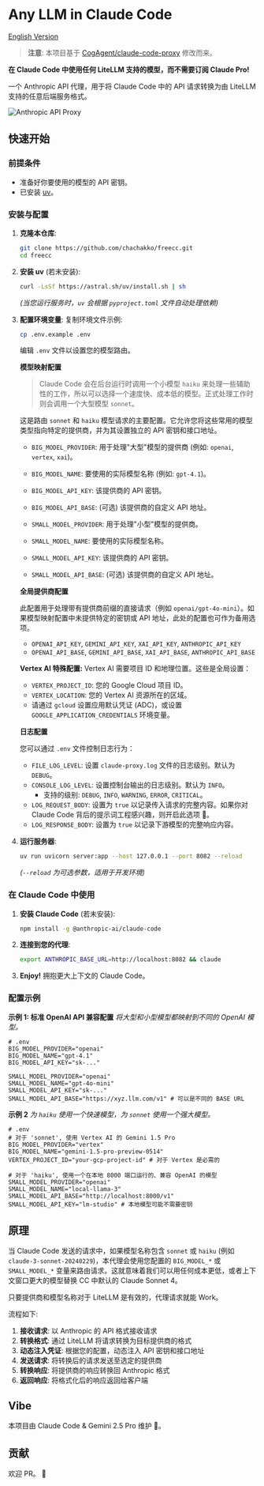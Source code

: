 # Any LLM in Claude Code

[English Version](README.md)

> **注意**: 本项目基于 [CogAgent/claude-code-proxy](https://github.com/CogAgent/claude-code-proxy) 修改而来。

**在 Claude Code 中使用任何 LiteLLM 支持的模型，而不需要订阅 Claude Pro!**

一个 Anthropic API 代理，用于将 Claude Code 中的 API 请求转换为由 LiteLLM 支持的任意后端服务格式。

![Anthropic API Proxy](pic.png)

## 快速开始

### 前提条件

- 准备好你要使用的模型的 API 密钥。
- 已安装 [uv](https://github.com/astral-sh/uv)。

### 安装与配置

1.  **克隆本仓库**:
    ```bash
    git clone https://github.com/chachakko/freecc.git
    cd freecc
    ```

2.  **安装 uv** (若未安装):
    ```bash
    curl -LsSf https://astral.sh/uv/install.sh | sh
    ```
    *(当您运行服务时，`uv` 会根据 `pyproject.toml` 文件自动处理依赖)*

3.  **配置环境变量**:
    复制环境文件示例:
    ```bash
    cp .env.example .env
    ```
    编辑 `.env` 文件以设置您的模型路由。

    **模型映射配置**

    > Claude Code 会在后台运行时调用一个小模型 `haiku` 来处理一些辅助性的工作，所以可以选择一个速度快、成本低的模型。正式处理工作时则会调用一个大型模型 `sonnet`。
    
    这是路由 `sonnet` 和 `haiku` 模型请求的主要配置。它允许您将这些常用的模型类型指向特定的提供商，并为其设置独立的 API 密钥和接口地址。

    -   `BIG_MODEL_PROVIDER`: 用于处理"大型"模型的提供商 (例如: `openai`, `vertex`, `xai`)。
    -   `BIG_MODEL_NAME`: 要使用的实际模型名称 (例如: `gpt-4.1`)。
    -   `BIG_MODEL_API_KEY`: 该提供商的 API 密钥。
    -   `BIG_MODEL_API_BASE`: (可选) 该提供商的自定义 API 地址。

    -   `SMALL_MODEL_PROVIDER`: 用于处理"小型"模型的提供商。
    -   `SMALL_MODEL_NAME`: 要使用的实际模型名称。
    -   `SMALL_MODEL_API_KEY`: 该提供商的 API 密钥。
    -   `SMALL_MODEL_API_BASE`: (可选) 该提供商的自定义 API 地址。

    **全局提供商配置**

    此配置用于处理带有提供商前缀的直接请求（例如 `openai/gpt-4o-mini`）。如果模型映射配置中未提供特定的密钥或 API 地址，此处的配置也可作为备用选项。

    -   `OPENAI_API_KEY`, `GEMINI_API_KEY`, `XAI_API_KEY`, `ANTHROPIC_API_KEY`
    -   `OPENAI_API_BASE`, `GEMINI_API_BASE`, `XAI_API_BASE`, `ANTHROPIC_API_BASE`

    **Vertex AI 特殊配置:**
    Vertex AI 需要项目 ID 和地理位置。这些是全局设置：
    -   `VERTEX_PROJECT_ID`: 您的 Google Cloud 项目 ID。
    -   `VERTEX_LOCATION`: 您的 Vertex AI 资源所在的区域。
    -   请通过 `gcloud` 设置应用默认凭证 (ADC)，或设置 `GOOGLE_APPLICATION_CREDENTIALS` 环境变量。

    **日志配置**

    您可以通过 `.env` 文件控制日志行为：
    -   `FILE_LOG_LEVEL`: 设置 `claude-proxy.log` 文件的日志级别。默认为 `DEBUG`。
    -   `CONSOLE_LOG_LEVEL`: 设置控制台输出的日志级别。默认为 `INFO`。
        -   支持的级别: `DEBUG`, `INFO`, `WARNING`, `ERROR`, `CRITICAL`。
    -   `LOG_REQUEST_BODY`: 设置为 `true` 以记录传入请求的完整内容。如果你对 Claude Code 背后的提示词工程感兴趣，则开启此选项 🤑。
    -   `LOG_RESPONSE_BODY`: 设置为 `true` 以记录下游模型的完整响应内容。

4.  **运行服务器**:
    ```bash
    uv run uvicorn server:app --host 127.0.0.1 --port 8082 --reload
    ```
    *(`--reload` 为可选参数，适用于开发环境)*

### 在 Claude Code 中使用

1.  **安装 Claude Code** (若未安装):
    ```bash
    npm install -g @anthropic-ai/claude-code
    ```

2.  **连接到您的代理**:
    ```bash
    export ANTHROPIC_BASE_URL=http://localhost:8082 && claude
    ```

3.  **Enjoy!** 拥抱更大上下文的 Claude Code。

### 配置示例

**示例 1: 标准 OpenAI API 兼容配置**
*将大型和小型模型都映射到不同的 OpenAI 模型。*
```dotenv
# .env
BIG_MODEL_PROVIDER="openai"
BIG_MODEL_NAME="gpt-4.1"
BIG_MODEL_API_KEY="sk-..."

SMALL_MODEL_PROVIDER="openai"
SMALL_MODEL_NAME="gpt-4o-mini"
SMALL_MODEL_API_KEY="sk-..."
SMALL_MODEL_API_BASE="https://xyz.llm.com/v1" # 可以是不同的 BASE URL
```

**示例 2**
*为 `haiku` 使用一个快速模型，为 `sonnet` 使用一个强大模型。*
```dotenv
# .env
# 对于 'sonnet', 使用 Vertex AI 的 Gemini 1.5 Pro
BIG_MODEL_PROVIDER="vertex"
BIG_MODEL_NAME="gemini-1.5-pro-preview-0514"
VERTEX_PROJECT_ID="your-gcp-project-id" # 对于 Vertex 是必需的

# 对于 'haiku', 使用一个在本地 8000 端口运行的、兼容 OpenAI 的模型
SMALL_MODEL_PROVIDER="openai"
SMALL_MODEL_NAME="local-llama-3"
SMALL_MODEL_API_BASE="http://localhost:8000/v1"
SMALL_MODEL_API_KEY="lm-studio" # 本地模型可能不需要密钥
```

## 原理

当 Claude Code 发送的请求中，如果模型名称包含 `sonnet` 或 `haiku` (例如 `claude-3-sonnet-20240229`)，本代理会使用您配置的 `BIG_MODEL_*` 或 `SMALL_MODEL_*` 变量来路由请求。这就意味着我们可以用任何成本更低，或者上下文窗口更大的模型替换 CC 中默认的 Claude Sonnet 4。

只要提供商和模型名称对于 LiteLLM 是有效的，代理请求就能 Work。

流程如下:

1.  **接收请求**: 以 Anthropic 的 API 格式接收请求
2.  **转换格式**: 通过 LiteLLM 将请求转换为目标提供商的格式
3.  **动态注入凭证**: 根据您的配置，动态注入 API 密钥和接口地址
4.  **发送请求**: 将转换后的请求发送至选定的提供商
5.  **转换响应**: 将提供商的响应转换回 Anthropic 格式
6.  **返回响应**: 将格式化后的响应返回给客户端

## Vibe

本项目由 Claude Code & Gemini 2.5 Pro 维护 🤪。

## 贡献

欢迎 PR。 🎁

